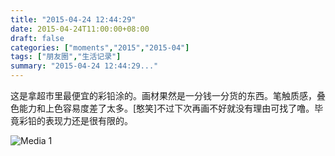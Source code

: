 ```yaml
---
title: "2015-04-24 12:44:29"
date: 2015-04-24T11:00:00+08:00
draft: false
categories: ["moments","2015","2015-04"]
tags: ["朋友圈","生活记录"]
summary: "2015-04-24 12:44:29..."
---
```


这是拿超市里最便宜的彩铅涂的。画材果然是一分钱一分货的东西。笔触质感，叠色能力和上色容易度差了太多。[憨笑]不过下次再画不好就没有理由可找了噜。毕竟彩铅的表现力还是很有限的。

![Media 1](/Moments/photos/2015-04-24/201504241244290.jpg)

